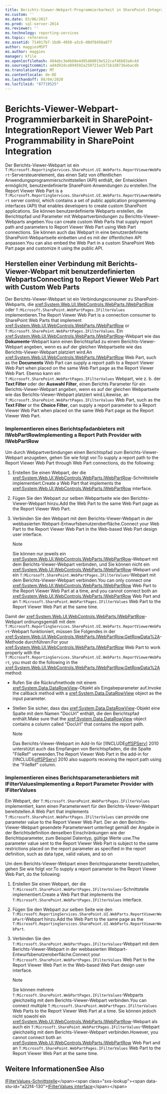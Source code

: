 ```yaml
---
title: Berichts-Viewer-Webpart-Programmierbarkeit in SharePoint-Integration | Microsoft-Dokumentation
ms.custom: ''
ms.date: 03/06/2017
ms.prod: sql-server-2014
ms.reviewer: ''
ms.technology: reporting-services
ms.topic: reference
ms.assetid: 714017b7-1bd6-4950-a3c6-d0df8450a877
author: maggiesMSFT
ms.author: maggies
manager: kfile
ms.openlocfilehash: 494ebc3e6668e4d95480019e522caf46b83a6c4d
ms.sourcegitcommit: ad4d92dce894592a259721a1571b1d8736abacdb
ms.translationtype: MT
ms.contentlocale: de-DE
ms.lasthandoff: 08/04/2020
ms.locfileid: "87719525"
---
```

# <a name="report-viewer-web-part-programmability-in-sharepoint-integration"></a><span data-ttu-id="a22f4-102">Berichts-Viewer-Webpart-Programmierbarkeit in SharePoint-Integration</span><span class="sxs-lookup"><span data-stu-id="a22f4-102">Report Viewer Web Part Programmability in SharePoint Integration</span></span>
  <span data-ttu-id="a22f4-103">Der Berichts-Viewer-Webpart ist ein `T:Microsoft.ReportingServices.SharePoint.UI.WebParts.ReportViewerWebPart`-Serversteuerelement, das einen Satz von öffentlichen Anwendungsprogrammierschnittstellen (API) enthält, der Entwicklern ermöglicht, benutzerdefinierte SharePoint-Anwendungen zu erstellen.</span><span class="sxs-lookup"><span data-stu-id="a22f4-103">The Report Viewer Web Part is a `T:Microsoft.ReportingServices.SharePoint.UI.WebParts.ReportViewerWebPart` server control, which contains a set of public application programming interfaces (API) that enables developers to create custom SharePoint applications.</span></span> <span data-ttu-id="a22f4-104">Sie können benutzerdefinierte Webparts erstellen, die Berichtspfad und Parameter mit Webpartverbindungen zu Berichts-Viewer-Webparts angeben.</span><span class="sxs-lookup"><span data-stu-id="a22f4-104">You can create custom Web Parts that supply report path and parameters to Report Viewer Web Part using Web Part connections.</span></span> <span data-ttu-id="a22f4-105">Sie können auch das Webpart in eine benutzerdefinierte SharePoint-Webpartseite einbetten und es mit der öffentlichen API anpassen.</span><span class="sxs-lookup"><span data-stu-id="a22f4-105">You can also embed the Web Part in a custom SharePoint Web Part page and customize it using the public API.</span></span>  
  
## <a name="connecting-to-report-viewer-web-part-with-custom-web-parts"></a><span data-ttu-id="a22f4-106">Herstellen einer Verbindung mit Berichts-Viewer-Webpart mit benutzerdefinierten Webparts</span><span class="sxs-lookup"><span data-stu-id="a22f4-106">Connecting to Report Viewer Web Part with Custom Web Parts</span></span>  
 <span data-ttu-id="a22f4-107">Der Berichts-Viewer-Webpart ist ein Verbindungsconsumer zu SharePoint-Webparts, die <xref:System.Web.UI.WebControls.WebParts.IWebPartRow> oder `T:Microsoft.SharePoint.WebPartPages.IFilterValues` implementieren.</span><span class="sxs-lookup"><span data-stu-id="a22f4-107">The Report Viewer Web Part is a connection consumer to SharePoint Web Parts that implement <xref:System.Web.UI.WebControls.WebParts.IWebPartRow> or `T:Microsoft.SharePoint.WebPartPages.IFilterValues`.</span></span> <span data-ttu-id="a22f4-108">Ein <xref:System.Web.UI.WebControls.WebParts.IWebPartRow>-Webpart wie das **Dokumente**-Webpart kann einen Berichtspfad zu einem Berichts-Viewer-Webpart angeben, wenn es auf der gleichen Webpartseite wie das Berichts-Viewer-Webpart platziert wird.</span><span class="sxs-lookup"><span data-stu-id="a22f4-108">An <xref:System.Web.UI.WebControls.WebParts.IWebPartRow> Web Part, such as the **Documents** Web Part can supply a report path to a Report Viewer Web Part when placed on the same Web Part page as the Report Viewer Web Part.</span></span> <span data-ttu-id="a22f4-109">Ebenso kann ein `T:Microsoft.SharePoint.WebPartPages.IFilterValues` Webpart, wie z. b. der **Text Filter** oder der **Auswahl Filter**, einen Berichts Parameter für ein Berichts-Viewer-Webpart angeben, wenn es auf der gleichen Webpartseite wie das Berichts-Viewer-Webpart platziert wird.</span><span class="sxs-lookup"><span data-stu-id="a22f4-109">Likewise, an `T:Microsoft.SharePoint.WebPartPages.IFilterValues` Web Part, such as the **Text Filter** or the **Choice Filter**, can supply a report parameter to a Report Viewer Web Part when placed on the same Web Part page as the Report Viewer Web Part.</span></span>  
  
### <a name="implementing-a-report-path-provider-with-iwebpartrow"></a><span data-ttu-id="a22f4-110">Implementieren eines Berichtspfadanbieters mit IWebPartRow</span><span class="sxs-lookup"><span data-stu-id="a22f4-110">Implementing a Report Path Provider with IWebPartRow</span></span>  
 <span data-ttu-id="a22f4-111">Um durch Webpartverbindungen einen Berichtspfad zum Berichts-Viewer-Webpart anzugeben, gehen Sie wie folgt vor:</span><span class="sxs-lookup"><span data-stu-id="a22f4-111">To supply a report path to the Report Viewer Web Part through Web Part connections, do the following:</span></span>  
  
1.  <span data-ttu-id="a22f4-112">Erstellen Sie einen Webpart, der die <xref:System.Web.UI.WebControls.WebParts.IWebPartRow>-Schnittstelle implementiert.</span><span class="sxs-lookup"><span data-stu-id="a22f4-112">Create a Web Part that implements the <xref:System.Web.UI.WebControls.WebParts.IWebPartRow> interface.</span></span>  
  
2.  <span data-ttu-id="a22f4-113">Fügen Sie den Webpart zur selben Webpartseite wie den Berichts-Viewer-Webpart hinzu.</span><span class="sxs-lookup"><span data-stu-id="a22f4-113">Add the Web Part to the same Web Part page as the Report Viewer Web Part.</span></span>  
  
3.  <span data-ttu-id="a22f4-114">Verbinden Sie den Webpart mit dem Berichts-Viewer-Webpart in der webbasierten Webpart-Entwurfsbenutzeroberfläche.</span><span class="sxs-lookup"><span data-stu-id="a22f4-114">Connect your Web Part to the Report Viewer Web Part in the Web-based Web Part design user interface.</span></span>  
  
    > [!NOTE]  
    >  <span data-ttu-id="a22f4-115">Sie können nur jeweils ein <xref:System.Web.UI.WebControls.WebParts.IWebPartRow>-Webpart mit dem Berichts-Viewer-Webpart verbinden, und Sie können nicht ein <xref:System.Web.UI.WebControls.WebParts.IWebPartRow>-Webpart und ein `T:Microsoft.SharePoint.WebPartPages.IFilterValues`-Webpart mit dem Berichts-Viewer-Webpart verbinden.</span><span class="sxs-lookup"><span data-stu-id="a22f4-115">You can only connect one <xref:System.Web.UI.WebControls.WebParts.IWebPartRow> Web Part to the Report Viewer Web Part at a time, and you cannot connect both an <xref:System.Web.UI.WebControls.WebParts.IWebPartRow> Web Part and an `T:Microsoft.SharePoint.WebPartPages.IFilterValues` Web Part to the Report Viewer Web Part at the same time.</span></span>  
  
 <span data-ttu-id="a22f4-116">Damit der <xref:System.Web.UI.WebControls.WebParts.IWebPartRow>-Webpart ordnungsgemäß mit dem `T:Microsoft.ReportingServices.SharePoint.UI.WebParts.ReportViewerWebPart`-Webpart funktioniert, müssen Sie Folgendes in der <xref:System.Web.UI.WebControls.WebParts.IWebPartRow.GetRowData%2A>-Methode durchführen:</span><span class="sxs-lookup"><span data-stu-id="a22f4-116">For your <xref:System.Web.UI.WebControls.WebParts.IWebPartRow> Web Part to work properly with the `T:Microsoft.ReportingServices.SharePoint.UI.WebParts.ReportViewerWebPart`, you must do the following in the <xref:System.Web.UI.WebControls.WebParts.IWebPartRow.GetRowData%2A> method:</span></span>  
  
-   <span data-ttu-id="a22f4-117">Rufen Sie die Rückrufmethode mit einem <xref:System.Data.DataRowView>-Objekt als Eingabeparameter auf.</span><span class="sxs-lookup"><span data-stu-id="a22f4-117">Invoke the callback method with a <xref:System.Data.DataRowView> object as the input parameter.</span></span>  
  
-   <span data-ttu-id="a22f4-118">Stellen Sie sicher, dass das <xref:System.Data.DataRowView>-Objekt eine Spalte mit dem Namen "DocUrl" enthält, die den Berichtspfad enthält.</span><span class="sxs-lookup"><span data-stu-id="a22f4-118">Make sure that the <xref:System.Data.DataRowView> object contains a column called "DocUrl" that contains the report path.</span></span>  
  
    > [!NOTE]  
    >  <span data-ttu-id="a22f4-119">Das Berichts-Viewer-Webpart im Add-In für [!INCLUDE[offSPServ](../includes/offspserv-md.md)] 2010 unterstützt auch das Empfangen von Berichtspfaden, die die Spalte "FileRef" verwenden.</span><span class="sxs-lookup"><span data-stu-id="a22f4-119">The Report Viewer Web Part in the add-in for [!INCLUDE[offSPServ](../includes/offspserv-md.md)] 2010 also supports receiving the report path using the "FileRef" column.</span></span>  
  
### <a name="implementing-a-report-parameter-provider-with-ifiltervalues"></a><span data-ttu-id="a22f4-120">Implementieren eines Berichtsparameteranbieters mit IFilterValues</span><span class="sxs-lookup"><span data-stu-id="a22f4-120">Implementing a Report Parameter Provider with IFilterValues</span></span>  
 <span data-ttu-id="a22f4-121">Ein Webpart, der `T:Microsoft.SharePoint.WebPartPages.IFilterValues` implementiert, kann einen Parameterwert für den Berichts-Viewer-Webpart bereitstellen.</span><span class="sxs-lookup"><span data-stu-id="a22f4-121">A Web Part that implements `T:Microsoft.SharePoint.WebPartPages.IFilterValues` can provide one parameter value to the Report Viewer Web Part.</span></span> <span data-ttu-id="a22f4-122">Der an den Berichts-Viewer-Webpart gesendete Parameterwert unterliegt gemäß der Angabe in der Berichtsdefinition denselben Einschränkungen wie der Berichtsparameter, zum Beispiel Datentyp, gültige Werte usw.</span><span class="sxs-lookup"><span data-stu-id="a22f4-122">The parameter value sent to the Report Viewer Web Part is subject to the same restrictions placed on the report parameter as specified in the report definition, such as data type, valid values, and so on</span></span>  
  
 <span data-ttu-id="a22f4-123">Um dem Berichts-Viewer-Webpart einen Berichtsparameter bereitzustellen, gehen Sie wie folgt vor:</span><span class="sxs-lookup"><span data-stu-id="a22f4-123">To supply a report parameter to the Report Viewer Web Part, do the following:</span></span>  
  
1.  <span data-ttu-id="a22f4-124">Erstellen Sie einen Webpart, der die `T:Microsoft.SharePoint.WebPartPages.IFilterValues`-Schnittstelle implementiert.</span><span class="sxs-lookup"><span data-stu-id="a22f4-124">Create a Web Part that implements the `T:Microsoft.SharePoint.WebPartPages.IFilterValues` interface.</span></span>  
  
2.  <span data-ttu-id="a22f4-125">Fügen Sie den Webpart zur selben Seite wie den `T:Microsoft.ReportingServices.SharePoint.UI.WebParts.ReportViewerWebPart`-Webpart hinzu.</span><span class="sxs-lookup"><span data-stu-id="a22f4-125">Add the Web Part to the same page as the `T:Microsoft.ReportingServices.SharePoint.UI.WebParts.ReportViewerWebPart`.</span></span>  
  
3.  <span data-ttu-id="a22f4-126">Verbinden Sie den `T:Microsoft.SharePoint.WebPartPages.IFilterValues`-Webpart mit dem Berichts-Viewer-Webpart in der webbasierten Webpart-Entwurfsbenutzeroberfläche.</span><span class="sxs-lookup"><span data-stu-id="a22f4-126">Connect your `T:Microsoft.SharePoint.WebPartPages.IFilterValues` Web Part to the Report Viewer Web Part in the Web-based Web Part design user interface.</span></span>  
  
    > [!NOTE]  
    >  <span data-ttu-id="a22f4-127">Sie können mehrere `T:Microsoft.SharePoint.WebPartPages.IFilterValues`-Webparts gleichzeitig mit dem Berichts-Viewer-Webpart verbinden.</span><span class="sxs-lookup"><span data-stu-id="a22f4-127">You can connect multiple `T:Microsoft.SharePoint.WebPartPages.IFilterValues` Web Parts to the Report Viewer Web Part at a time.</span></span> <span data-ttu-id="a22f4-128">Sie können jedoch nicht sowohl ein <xref:System.Web.UI.WebControls.WebParts.IWebPartRow>-Webpart als auch ein `T:Microsoft.SharePoint.WebPartPages.IFilterValues`-Webpart gleichzeitig mit dem Berichts-Viewer-Webpart verbinden.</span><span class="sxs-lookup"><span data-stu-id="a22f4-128">However, you cannot connect both an <xref:System.Web.UI.WebControls.WebParts.IWebPartRow> Web Part and an `T:Microsoft.SharePoint.WebPartPages.IFilterValues` Web Part to the Report Viewer Web Part at the same time.</span></span>  
  
## <a name="see-also"></a><span data-ttu-id="a22f4-129">Weitere Informationen</span><span class="sxs-lookup"><span data-stu-id="a22f4-129">See Also</span></span>  
 <span data-ttu-id="a22f4-130">[IFilterValues-Schnittstelle](https://msdn.microsoft.com/library/office/microsoft.sharepoint.webpartpages.ifiltervalues\(v=office.15\).aspx)</span><span class="sxs-lookup"><span data-stu-id="a22f4-130">[IFilterValues interface](https://msdn.microsoft.com/library/office/microsoft.sharepoint.webpartpages.ifiltervalues\(v=office.15\).aspx)</span></span>  
  
  
